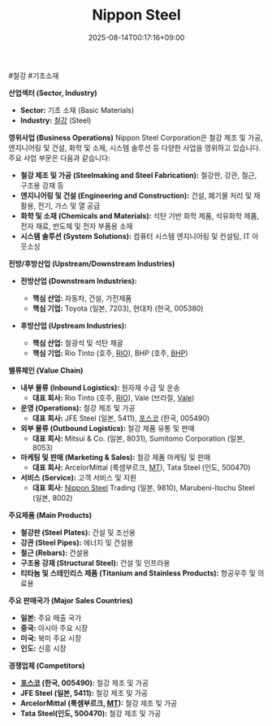 ﻿---
title: "Nippon Steel"
date: 2025-08-14T00:17:16+09:00
lastmod: 2025-08-14T00:17:16+09:00
type: docs
sidebar:
  open: true
weight: 616
---
<div style="display:none">
  <meta property="article:published_time" content="2025-08-13T15:17:16Z" />
  <meta property="article:modified_time" content="2025-08-13T15:17:16Z" />
</div>
#철강 #기초소재 

**산업섹터 (Sector, Industry)**

- **Sector:** 기초 소재 (Basic Materials)
- **Industry:** [철강](/industry-study/철강/) (Steel)

**영위사업 (Business Operations)** Nippon Steel Corporation은 철강 제조 및 가공, 엔지니어링 및 건설, 화학 및 소재, 시스템 솔루션 등 다양한 사업을 영위하고 있습니다. 주요 사업 부문은 다음과 같습니다:

- **철강 제조 및 가공 (Steelmaking and Steel Fabrication):** 철강판, 강관, 철근, 구조용 강재 등
- **엔지니어링 및 건설 (Engineering and Construction):** 건설, 폐기물 처리 및 재활용, 전기, 가스 및 열 공급
- **화학 및 소재 (Chemicals and Materials):** 석탄 기반 화학 제품, 석유화학 제품, 전자 재료, 반도체 및 전자 부품용 소재
- **시스템 솔루션 (System Solutions):** 컴퓨터 시스템 엔지니어링 및 컨설팅, IT 아웃소싱

**전방/후방산업 (Upstream/Downstream Industries)**

- **전방산업 (Downstream Industries):**
    - **핵심 산업:** 자동차, 건설, 가전제품
    - **핵심 기업:** Toyota (일본, 7203), 현대차 (한국, 005380)
      
-  **후방산업 (Upstream Industries):**
    - **핵심 산업:** 철광석 및 석탄 채굴
    - **핵심 기업:** Rio Tinto (호주, [RIO](/company-analysis/rio/)), BHP (호주, [BHP](/company-analysis/bhp/))

**밸류체인 (Value Chain)**

- **내부 물류 (Inbound Logistics):** 원자재 수급 및 운송
    - **대표 회사:** Rio Tinto (호주, [RIO](/company-analysis/rio/)), Vale (브라질, [Vale](/company-analysis/vale/))
- **운영 (Operations):** 철강 제조 및 가공
    - **대표 회사:** JFE Steel (일본, 5411), [포스코](/industry-study/포스코/) (한국, 005490)
- **외부 물류 (Outbound Logistics):** 철강 제품 유통 및 판매
    - **대표 회사:** Mitsui & Co. (일본, 8031), Sumitomo Corporation (일본, 8053)
- **마케팅 및 판매 (Marketing & Sales):** 철강 제품 마케팅 및 판매
    - **대표 회사:** ArcelorMittal (룩셈부르크, [MT](/company-analysis/mt/)), Tata Steel (인도, 500470)
- **서비스 (Service):** 고객 서비스 및 지원
    - **대표 회사:** [Nippon Steel](/company-analysis/nippon-steel/) Trading (일본, 9810), Marubeni-Itochu Steel (일본, 8002)

**주요제품 (Main Products)**

- **철강판 (Steel Plates):** 건설 및 조선용
- **강관 (Steel Pipes):** 에너지 및 건설용
- **철근 (Rebars):** 건설용
- **구조용 강재 (Structural Steel):** 건설 및 인프라용
- **티타늄 및 스테인리스 제품 (Titanium and Stainless Products):** 항공우주 및 의료용

**주요 판매국가 (Major Sales Countries)**

- **일본:** 주요 매출 국가
- **중국:** 아시아 주요 시장
- **미국:** 북미 주요 시장
- **인도:** 신흥 시장

**경쟁업체 (Competitors)**

- **[포스코](/industry-study/포스코/) (한국, 005490):** 철강 제조 및 가공
- **JFE Steel (일본, 5411):** 철강 제조 및 가공
- **ArcelorMittal (룩셈부르크, [MT](/company-analysis/mt/)):** 철강 제조 및 가공
- **Tata Steel(인도, 500470):** 철강 제조 및 가공

